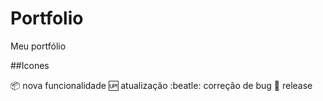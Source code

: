 # Portfolio
Meu portfólio

##Icones

:package: nova funcionalidade
:up: atualização
:beatle: correção de bug
:checkered_flag: release